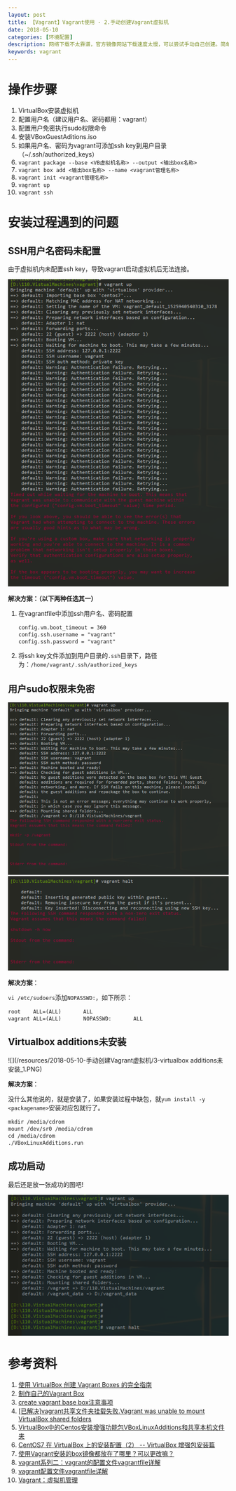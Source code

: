 ```yaml
---
layout: post
title: 【Vagrant】Vagrant使用 - 2.手动创建Vagrant虚拟机
date: 2018-05-10
categories: [环境配置]
description: 网络下载不太靠谱，官方镜像网站下载速度太慢，可以尝试手动自己创建。简单几步即可创建，需要注意的是权限和virtulbox addition的安装，否则会出错哦！
keywords: vagrant
---
```


# 操作步骤
1. VirtualBox安装虚拟机
2. 配置用户名（建议用户名、密码都用：vagrant）
3. 配置用户免密执行sudo权限命令
4. 安装VBoxGuestAditions.iso
5. 如果用户名、密码为vagrant可添加ssh key到用户目录（~/.ssh/authorized_keys）
6. `vagrant package --base <VB虚拟机名称> --output <输出box名称>`
7. `vagrant box add <输出box名称> --name <vagrant管理名称>`
8. `vagrant init <vagrant管理名称>`
9. `vagrant up`
10. `vagrant ssh`

# 安装过程遇到的问题

## SSH用户名密码未配置

由于虚拟机内未配置ssh key，导致vagrant启动虚拟机后无法连接。

![](/resources/2018-05-10-手动创建Vagrant虚拟机/1-ssh用户名密码未配置_1.PNG)

**解决方案：（以下两种任选其一）**

1. 在vagrantfile中添加ssh用户名、密码配置

   ```shell
   config.vm.boot_timeout = 360
   config.ssh.username = "vagrant"
   config.ssh.password = "vagrant"
   ```

2. 将ssh key文件添加到用户目录的`.ssh`目录下，路径为：`/home/vagrant/.ssh/authorized_keys`



## 用户sudo权限未免密

![](/resources/2018-05-10-手动创建Vagrant虚拟机/2-用户sudo权限未免密_1.PNG)
![](/resources/2018-05-10-手动创建Vagrant虚拟机/2-用户sudo权限未免密_2.PNG)

**解决方案**：

`vi /etc/sudoers`添加`NOPASSWD:`，如下所示：

```shell
root    ALL=(ALL)       ALL
vagrant ALL=(ALL)       NOPASSWD:       ALL
```



## Virtualbox additions未安装

![](/resources/2018-05-10-手动创建Vagrant虚拟机/3-virtualbox additions未安装_1.PNG)

**解决方案**：

没什么其他说的，就是安装了，如果安装过程中缺包，就`yum install -y <packagename>`安装对应包就行了。

```shell
mkdir /media/cdrom
mount /dev/sr0 /media/cdrom
cd /media/cdrom
./VBoxLinuxAdditions.run
```



## 成功启动
最后还是放一张成功的图吧!

![](/resources/2018-05-10-手动创建Vagrant虚拟机/4-成功.PNG)



# 参考资料

1. [使用 VirtualBox 创建 Vagrant Boxes 的完全指南 ](https://linux.cn/article-9144-1.html)
2. [制作自己的Vagrant Box](https://segmentfault.com/a/1190000002507999)
3. [create vagrant base box注意事项](https://blog.csdn.net/ling1874/article/details/46819405)
4. [[已解决]vagrant共享文件夹挂载失败.Vagrant was unable to mount VirtualBox shared folders](https://blog.csdn.net/ifeng6/article/details/76316991)
5. [VirtualBox中的Centos安装增强功能包VBoxLinuxAdditions和共享本机文件夹](https://blog.csdn.net/buyueliuying/article/details/51645649)
6. [CentOS7 在 VirtualBox 上的安装配置（2） -- VirtualBox 增强包安装篇](https://segmentfault.com/a/1190000006233585)
7. [使用Vagrant安装的box镜像都放在了哪里？可以更改嘛？](https://blog.csdn.net/gsls181711/article/details/49450013)
8. [vagrant系列二：vagrant的配置文件vagrantfile详解](https://blog.csdn.net/hel12he/article/details/51089774)
9. [vagrant配置文件vagrantfile详解 ](https://www.36nu.com/post/264)
10. [Vagrant：虚拟机管理](https://ninghao.net/course/1569)
